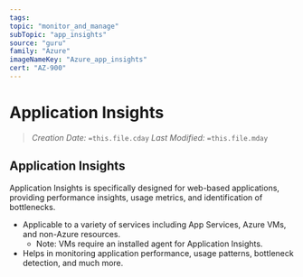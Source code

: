 ```yaml
---
tags:
topic: "monitor_and_manage"
subTopic: "app_insights"
source: "guru"
family: "Azure"
imageNameKey: "Azure_app_insights"
cert: "AZ-900"
---
```

# Application Insights
> *Creation Date:* `=this.file.cday`
> *Last Modified:* `=this.file.mday`

## Application Insights

Application Insights is specifically designed for web-based applications, providing performance insights, usage metrics, and identification of bottlenecks.

- Applicable to a variety of services including App Services, Azure VMs, and non-Azure resources.
    - Note: VMs require an installed agent for Application Insights.
- Helps in monitoring application performance, usage patterns, bottleneck detection, and much more.